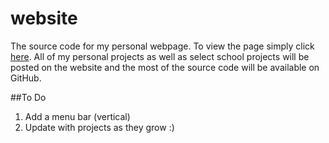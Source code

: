 # website

The source code for my personal webpage. To view the page simply click [here](http://www.tsonnen.me).
All of my personal projects as well as select school projects will be posted on the website and the most of the source code will be available on GitHub.

##To Do
1. Add a menu bar (vertical)
2. Update with projects as they grow :)
